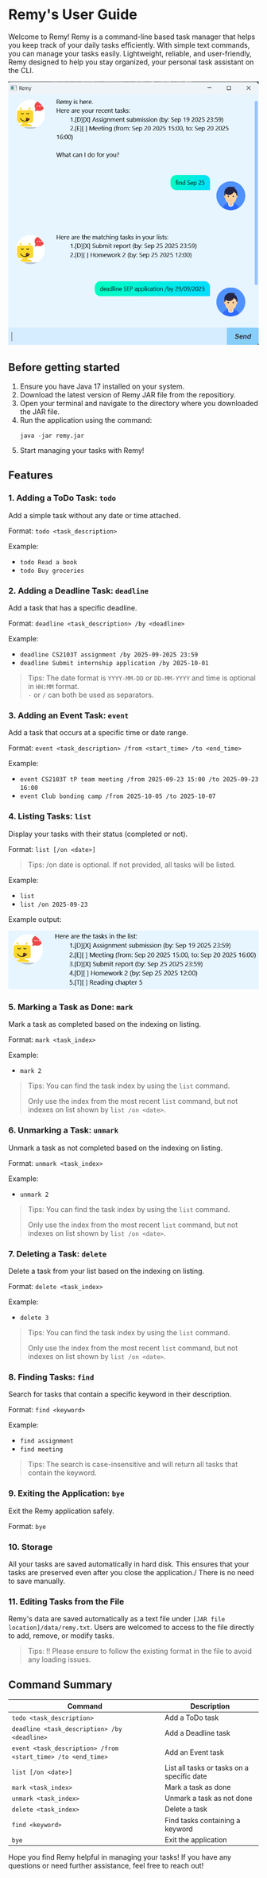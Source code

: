# Remy's User Guide

Welcome to Remy! Remy is a command-line based task manager that helps you keep track of your daily tasks efficiently. 
With simple text commands, you can manage your tasks easily. Lightweight, reliable, and user-friendly, 
Remy designed to help you stay organized, your personal task assistant on the CLI.

![Product UI Screenshot](/docs/Ui.png)

## Before getting started

1. Ensure you have Java 17 installed on your system.
2. Download the latest version of Remy JAR file from the repositiory.
3. Open your terminal and navigate to the directory where you downloaded the JAR file.
4. Run the application using the command: 
    ```
    java -jar remy.jar
    ```
5. Start managing your tasks with Remy!

## Features

### 1. Adding a ToDo Task: `todo`

Add a simple task without any date or time attached.

Format: `todo <task_description>`

Example:
- `todo Read a book`
- `todo Buy groceries`

### 2. Adding a Deadline Task: `deadline`

Add a task that has a specific deadline.

Format: `deadline <task_description> /by <deadline>`

Example:
- `deadline CS2103T assignment /by 2025-09-2025 23:59`
- `deadline Submit internship application /by 2025-10-01`
> Tips: The date format is `YYYY-MM-DD` or `DD-MM-YYYY` and time is optional in `HH:MM` format.\
> `-` or `/` can both be used as separators.

### 3. Adding an Event Task: `event`

Add a task that occurs at a specific time or date range.

Format: `event <task_description> /from <start_time> /to <end_time>`

Example:
- `event CS2103T tP team meeting /from 2025-09-23 15:00 /to 2025-09-23 16:00`
- `event Club bonding camp /from 2025-10-05 /to 2025-10-07`

### 4. Listing Tasks: `list`

Display your tasks with their status (completed or not).

Format: `list [/on <date>]`
> Tips: /on date is optional. If not provided, all tasks will be listed.
> 
Example:
- `list`
- `list /on 2025-09-23`

Example output:

![List Command Screenshot](/docs/list.png)

### 5. Marking a Task as Done: `mark`

Mark a task as completed based on the indexing on listing.

Format: `mark <task_index>`

Example:
- `mark 2`
> Tips: You can find the task index by using the `list` command.
> 
> Only use the index from the most recent `list` command, but not indexes on list shown by `list /on <date>`.

### 6. Unmarking a Task: `unmark`

Unmark a task as not completed based on the indexing on listing.

Format: `unmark <task_index>`

Example:
- `unmark 2`
>Tips: You can find the task index by using the `list` command.
> 
> Only use the index from the most recent `list` command, but not indexes on list shown by `list /on <date>`.

### 7. Deleting a Task: `delete`

Delete a task from your list based on the indexing on listing.

Format: `delete <task_index>`

Example:
- `delete 3`
> Tips: You can find the task index by using the `list` command.
> 
> Only use the index from the most recent `list` command, but not indexes on list shown by `list /on <date>`.


### 8. Finding Tasks: `find`

Search for tasks that contain a specific keyword in their description.

Format: `find <keyword>`

Example:
- `find assignment`
- `find meeting`
> Tips: The search is case-insensitive and will return all tasks that contain the keyword.

### 9. Exiting the Application: `bye`

Exit the Remy application safely.

Format: `bye`

### 10. Storage

All your tasks are saved automatically in hard disk.
This ensures that your tasks are preserved even after you close the application./
There is no need to save manually.

### 11. Editing Tasks from the File

Remy's data are saved automatically as a text file under `[JAR file location]/data/remy.txt`.
Users are welcomed to access to the file directly to add, remove, or modify tasks.
> Tips: :bangbang: Please ensure to follow the existing format in the file to avoid any loading issues.

## Command Summary
| Command | Description |
|---------|-------------|
| `todo <task_description>` | Add a ToDo task |
| `deadline <task_description> /by <deadline>` | Add a Deadline task |
| `event <task_description> /from <start_time> /to <end_time>` | Add an Event task |
| `list [/on <date>]` | List all tasks or tasks on a specific date |
| `mark <task_index>` | Mark a task as done |
| `unmark <task_index>` | Unmark a task as not done |
| `delete <task_index>` | Delete a task |
| `find <keyword>` | Find tasks containing a keyword |
| `bye` | Exit the application |

Hope you find Remy helpful in managing your tasks! 
If you have any questions or need further assistance, feel free to reach out!

